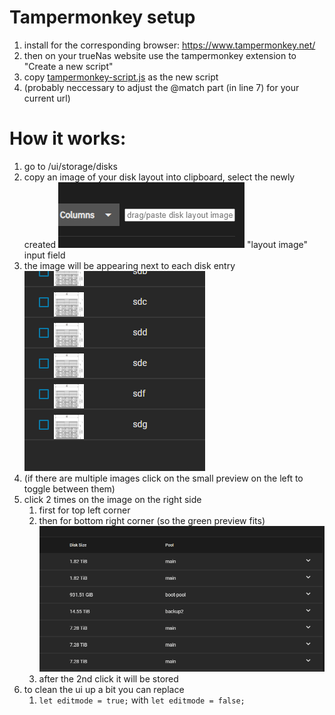 


# Tampermonkey setup
1. install for the corresponding browser:
https://www.tampermonkey.net/
2. then on your trueNas website use the tampermonkey extension to "Create a new script"
3. copy [tampermonkey-script.js](tampermonkey-script.js) as the new script
4. (probably neccessary to adjust the @match part (in line 7) for your current url)




# How it works:

1. go to /ui/storage/disks
2. copy an image of your disk layout into clipboard, select the newly created ![alt text](image.png) "layout image" input field
3. the image will be appearing next to each disk entry <br> ![alt text](image-1.png)
4. (if there are multiple images click on the small preview on the left to toggle between them)
5. click 2 times on the image on the right side 
    1. first for top left corner
    2. then for bottom right corner (so the green preview fits)<br> ![alt text](position.gif)
    3. after the 2nd click it will be stored
6. to clean the ui up a bit you can replace 
   1. `let editmode = true;` with `let editmode = false;`
